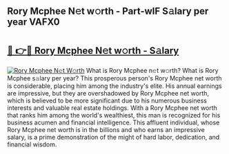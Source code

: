 ## Rory Mcphee N𝚎t w𝚘rth - Part-wIF S𝚊lary per year VAFX0

# <h2><a href="http://gc1iehg.nevu.top/?p=Rory+Mcphee">🔗 👉🔴 Rory Mcphee N𝚎t w𝚘rth - S𝚊lary</a></h2>

[![Rory Mcphee N𝚎t W𝚘rth](https://i.imgur.com/Oavwk0R.jpeg)](http://gc1iehg.nevu.top/?p=Rory+Mcphee)
What is Rory Mcphee n𝚎t w𝚘rth? What is Rory Mcphee s𝚊lary per year?
This prosperous person's Rory Mcphee net worth is considerable, placing him among the industry's elite. His annual earnings are impressive, but they are overshadowed by Rory Mcphee net worth, which is believed to be more significant due to his numerous business interests and valuable real estate holdings. With a Rory Mcphee net worth that ranks him among the world's wealthiest, this man is recognized for his business acumen and financial intelligence. This affluent individual, whose Rory Mcphee net worth is in the billions and who earns an impressive salary, is a prime demonstration of the might of hard labor, dedication, and financial wisdom.
